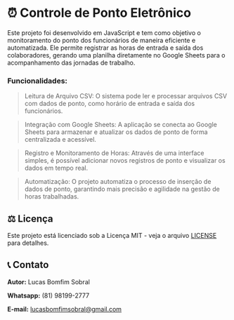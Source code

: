 # ⏰ Controle de Ponto Eletrônico
Este projeto foi desenvolvido em JavaScript e tem como objetivo o monitoramento do ponto dos funcionários de maneira eficiente e automatizada. Ele permite registrar as horas de entrada e saída dos colaboradores, gerando uma planilha diretamente no Google Sheets para o acompanhamento das jornadas de trabalho.

### Funcionalidades:

> Leitura de Arquivo CSV: O sistema pode ler e processar arquivos CSV com dados de ponto, como horário de entrada e saída dos funcionários.

> Integração com Google Sheets: A aplicação se conecta ao Google Sheets para armazenar e atualizar os dados de ponto de forma centralizada e acessível.

> Registro e Monitoramento de Horas: Através de uma interface simples, é possível adicionar novos registros de ponto e visualizar os dados em tempo real.

> Automatização: O projeto automatiza o processo de inserção de dados de ponto, garantindo mais precisão e agilidade na gestão de horas trabalhadas.

## ⚖️ Licença
Este projeto está licenciado sob a Licença MIT - veja o arquivo [LICENSE](LICENSE) para detalhes.

## 📞 Contato
**Autor:** Lucas Bomfim Sobral

**Whatsapp:** (81) 98199-2777

**E-mail:** lucasbomfimsobral@gmail.com